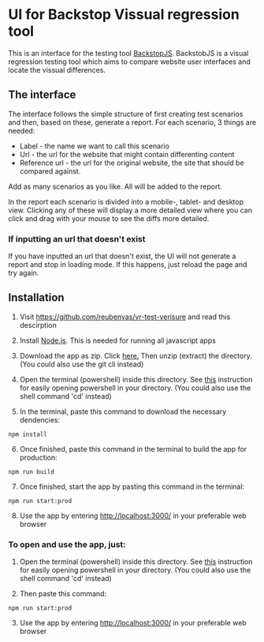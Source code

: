 # UI for Backstop Vissual regression tool

This is an interface for the testing tool [BackstopJS](https://garris.github.io/BackstopJS/). BackstobJS is a visual regression testing tool which aims to compare website user interfaces and locate the vissual differences.

## The interface

The interface follows the simple structure of first creating test scenarios and then, based on these, generate a report. For each scenario, 3 things are needed:

- Label - the name we want to call this scenario
- Url - the url for the website that might contain differenting content
- Reference url - the url for the original website, the site that should be compared against.

Add as many scenarios as you like. All will be added to the report.

In the report each scenario is divided into a mobile-, tablet- and desktop view. Clicking any of these will display a more detailed view where you can click and drag with your mouse to see the diffs more detailed.

### If inputting an url that doesn't exist

If you have inputted an url that doesn't exist, the UI will not generate a report and stop in loading mode. If this happens, just reload the page and try again.

## Installation

1. Visit <https://github.com/reubenvas/vr-test-verisure> and read this descirption

2. Install [Node.js](https://nodejs.org/en/). This is needed for running all javascript apps

3. Download the app as zip. Click [here.](https://github.com/reubenvas/vr-test-verisure/archive/master.zip) Then unzip (extract) the directory. (You could also use the git cli instead)

4. Open the terminal (powershell) inside this directory. See [this](https://www.addictivetips.com/windows-tips/open-powershell-in-a-specific-location/) instruction for easily opening powershell in your directory. (You could also use the shell command 'cd' instead)

5. In the terminal, paste this command to download the necessary dendencies:

```npm
npm install
```

6. Once finished, paste this command in the terminal to build the app for production:

```npm
npm run build
```

7. Once finished, start the app by pasting this command in the terminal:

```npm
npm run start:prod
```

8. Use the app by entering <http://localhost:3000/> in your preferable web browser

### To open and use the app, just:

1. Open the terminal (powershell) inside this directory. See [this](https://www.addictivetips.com/windows-tips/open-powershell-in-a-specific-location/) instruction for easily opening powershell in your directory. (You could also use the shell command 'cd' instead)

2. Then paste this command:

```npm
npm run start:prod
```

3. Use the app by entering <http://localhost:3000/> in your preferable web browser
